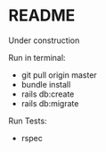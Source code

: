# README

Under construction

Run in terminal:

  * git pull origin master
  * bundle install
  * rails db:create
  * rails db:migrate

Run Tests:

  * rspec
